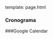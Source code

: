 template: page.html

### Cronograma

<!------------------------------------------------------------------------------------------------------------------>
<!--Aula       Diurno     Noturno     Professor    Conteúdo-->
<!----------    --------   ---------   -----------   ----------------------------------------------------------->
<!--1            01-Sep     02-Sep     DM             Introdução, contagem de alelos, equilibrio de Hardy-Weinberg-->

<!--Feriado      08-Sep     09-Sep-->

<!--2            15-Sep     16-Sep     DM             Deriva genética.-->
<!--__Prática:__ simulação de deriva com feijões-->

<!--3            22-Sep     23-Sep     DM             Deriva genética, tamanho efetivo e teoria neutra.-->

<!--4            29-Sep     30-Sep     DM             Introdução à seleção natural. __Prática__: modelos determinísticos de seleção.-->

<!--5            06-Oct     07-Oct     DM              Integração de processos evolutivas: ação conjunta-->
<!--de seleção, deriva e migração. __Prática__: simulações-->
<!--de seleção e deriva no Populus-->

<!--6            13-Oct     14-Oct     Glauco         Evolução do sexo-->

<!--7            20-Oct     21-Oct     DM             Evolução do genoma e desequilíbrio de ligação.-->

<!--Feriado      27-Oct     28-Oct-->

<!--8            03-Nov     04-Nov                    Prova 1-->

<!--9            10-Nov     11-Nov     GM             Adaptação e genética quantitativa 1-->

<!--10           17-Nov     18-Nov     GM             Adaptação e genética quantitativa  2-->

<!--11           24-Nov     25-Nov     GM             Unidadade de seleção-->

<!--12           01-Dec     02-Dec     GM             Conceito de espécie-->

<!--13           08-Dec     09-Dec     GM             Coevolução e macroevolução;-->
<!--Evolução e desenvolvimento-->

<!--14           15-Dec     16-Dec                      Prova 2-->

<!-------------------------------------------------------------------------------------------------------------->

<script>
    $(function () {
        $('tbody tr:nth-child(2)').addClass('feriado');
        $('tbody tr:nth-child(9)').addClass('feriado');
        $('tbody tr:nth-child(10)').addClass('prova');
        $('tbody tr:nth-child(16)').addClass('prova');
    });
</script>

###Google Calendar

 <!--<iframe src="https://www.google.com/calendar/embed?title=Bio%20208%20-%20Processos%20Evolutivos&amp;showPrint=0&amp;showTz=0&amp;mode=AGENDA&amp;height=400&amp;wkst=1&amp;bgcolor=%23FFFFFF&amp;src=5agq4u67jo7nl24noqiavmsd6c%40group.calendar.google.com&amp;color=%23875509&amp;src=d3jivrjfvrkbbgejeo3skh6a9o%40group.calendar.google.com&amp;color=%23B1440E&amp;ctz=America%2FSao_Paulo" style=" border-width:0 " width="800" height="400" frameborder="0" scrolling="no"></iframe>-->
